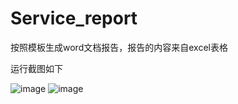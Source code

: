# Service_report
按照模板生成word文档报告，报告的内容来自excel表格

运行截图如下

![image](https://github.com/chenas/Service_report/blob/master/screenshots/1.png)
![image](https://github.com/chenas/Service_report/blob/master/screenshots/2.png)
